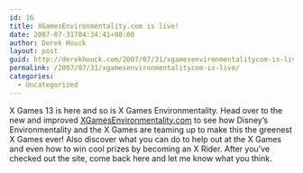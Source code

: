 ```yaml
---
id: 16
title: XGamesEnvironmentality.com is live!
date: 2007-07-31T04:34:41+00:00
author: Derek Houck
layout: post
guid: http://derekhouck.com/2007/07/31/xgamesenvironmentalitycom-is-live/
permalink: /2007/07/31/xgamesenvironmentalitycom-is-live/
categories:
  - Uncategorized
---
```

X Games 13 is here and so is X Games Environmentality. Head over to the new and improved [XGamesEnvironmentality.com](http://xgamesenvironmentality.com) to see how Disney&#8217;s Environmentality and the X Games are teaming up to make this the greenest X Games ever! Also discover what you can do to help out at the X Games and even how to win cool prizes by becoming an X Rider. After you&#8217;ve checked out the site, come back here and let me know what you think.